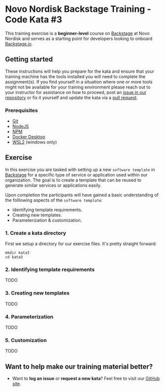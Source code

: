 Novo Nordisk Backstage Training - Code Kata #3
======================================

This training exercise is a **beginner-level** course on [Backstage](https://github.com/backstage/backstage/) at Novo Nordisk and serves as a starting point for developers looking to onboard [Backstage.io](https://backstage.io/).

## Getting started
These instructions will help you prepare for the kata and ensure that your training machine has the tools installed you will need to complete the assignment(s). If you find yourself in a situation where one or more tools might not be available for your training environment please reach out to your instructor for assistance on how to proceed, post an [issue in our repository](https://github.com/NovoNordisk-OpenSource/dojo/issues) or fix it yourself and update the kata via a [pull request](https://github.com/NovoNordisk-OpenSource/dojo/pulls).

### Prerequisites
* [Git](https://git-scm.com/book/en/v2/Getting-Started-Installing-Git)
* [NodeJS](https://nodejs.org/)
* [NPM](https://docs.npmjs.com/downloading-and-installing-node-js-and-npm)
* [Docker Desktop](https://docs.docker.com/desktop/)
* [WSL2](https://learn.microsoft.com/en-us/windows/wsl/install) (windows only)

## Exercise
In this exercise you are tasked with setting up a new `software template` in [Backstage](https://github.com/backstage/backstage/) for a specific type of service or application used within our organization. The goal is to create a template that can be reused to generate similar services or applications easily.

Upon completion the participants will have gained a basic understanding of the folllowing aspects of the `software template`:

* Identifying template requirements.
* Creating new templates.
* Parameterization & customization.

### 1. Create a kata directory
First we setup a directory for our exercise files. It's pretty straight forward:

```
mkdir kata3
cd kata3
```

### 2. Identifying template requirements
TODO

### 3. Creating new templates
TODO

### 4. Parameterization
TODO

### 5. Customization
TODO

## Want to help make our training material better?
 * Want to **log an issue** or **request a new kata**? Feel free to visit our [GitHub site](https://github.com/NovoNordisk-OpenSource/dojo/issues).
